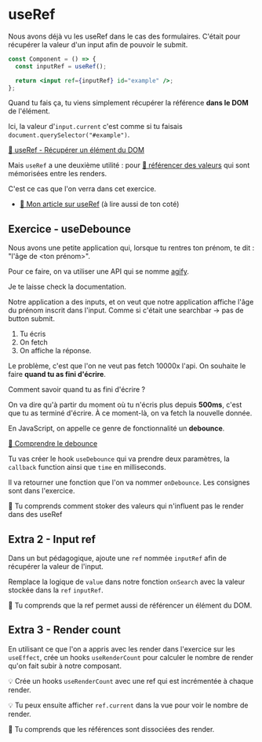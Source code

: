 # useRef

Nous avons déjà vu les useRef dans le cas des formulaires. C'était pour récupérer
la valeur d'un input afin de pouvoir le submit.

```jsx
const Component = () => {
  const inputRef = useRef();

  return <input ref={inputRef} id="example" />;
};
```

Quand tu fais ça, tu viens simplement récupérer la référence **dans le DOM** de l'élément.

Ici, la valeur d'`input.current` c'est comme si tu faisais `document.querySelector("#example")`.

[📖 useRef - Récupérer un élément du DOM](https://react.dev/reference/react/useRef)

Mais `useRef` a une deuxième utilité : pour [📖 référencer des valeurs](https://react.dev/reference/react/useRef#referencing-a-value-with-a-ref) qui sont mémorisées entre les renders.

C'est ce cas que l'on verra dans cet exercice.

- [📖 Mon article sur useRef](https://codelynx.dev/posts/comment-utiliser-useref) (à lire aussi de ton coté)

## Exercice - useDebounce

Nous avons une petite application qui, lorsque tu rentres ton prénom, te dit : "l'âge de <ton prénom>".

Pour ce faire, on va utiliser une API qui se nomme [agify](https://agify.io/).

Je te laisse check la documentation.

Notre application a des inputs, et on veut que notre application affiche l'âge du prénom inscrit dans l'input. Comme si c'était
une searchbar → pas de button submit.

1. Tu écris
2. On fetch
3. On affiche la réponse.

Le problème, c'est que l'on ne veut pas fetch 10000x l'api. On souhaite le faire **quand tu as fini d'écrire**.

Comment savoir quand tu as fini d'écrire ?

On va dire qu'à partir du moment où tu n'écris plus depuis **500ms**, c'est que
tu as terminé d'écrire. À ce moment-là, on va fetch la nouvelle donnée.

En JavaScript, on appelle ce genre de fonctionnalité un **debounce**.

[📖 Comprendre le debounce](https://css-tricks.com/debouncing-throttling-explained-examples/)

Tu vas créer le hook `useDebounce` qui va prendre deux paramètres, la `callback` function
ainsi que `time` en milliseconds.

Il va retourner une fonction que l'on va nommer `onDebounce`. Les consignes sont dans l'exercice.

💌 Tu comprends comment stoker des valeurs qui n'influent pas le render dans des useRef

## Extra 2 - Input ref

Dans un but pédagogique, ajoute une `ref` nommée `inputRef` afin de récupérer
la valeur de l'input.

Remplace la logique de `value` dans notre fonction `onSearch` avec
la valeur stockée dans la `ref` `inputRef`.

💌 Tu comprends que la ref permet aussi de référencer un élément du DOM.

## Extra 3 - Render count

En utilisant ce que l'on a appris avec les render dans l'exercice sur les `useEffect`,
crée un hooks `useRenderCount` pour calculer le nombre de render qu'on fait subir
à notre composant.

💡 Crée un hooks `useRenderCount` avec une ref qui est incrémentée à chaque render.

💡 Tu peux ensuite afficher `ref.current` dans la vue pour voir le nombre de render.

💌 Tu comprends que les références sont dissociées des render.

